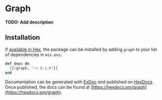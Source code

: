 # Graph

**TODO: Add description**

## Installation

If [available in Hex](https://hex.pm/docs/publish), the package can be installed
by adding `graph` to your list of dependencies in `mix.exs`:

```elixir
def deps do
  [{:graph, "~> 0.1.0"}]
end
```

Documentation can be generated with [ExDoc](https://github.com/elixir-lang/ex_doc)
and published on [HexDocs](https://hexdocs.pm). Once published, the docs can
be found at [https://hexdocs.pm/graph](https://hexdocs.pm/graph).


